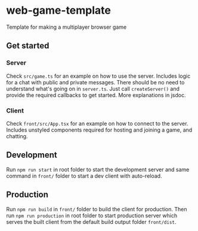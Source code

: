 # web-game-template

Template for making a multiplayer browser game

## Get started

### Server

Check `src/game.ts` for an example on how to use the server. Includes logic for a chat with public and private messages. There should be no need to understand what's going on in `server.ts`. Just call `createServer()` and provide the required callbacks to get started. More explanations in jsdoc.

### Client

Check `front/src/App.tsx` for an example on how to connect to the server. Includes unstyled components required for hosting and joining a game, and chatting.

## Development

Run `npm run start` in root folder to start the development server and same command in `front/` folder to start a dev client with auto-reload.

## Production

Run `npm run build` in `front/` folder to build the client for production. Then run `npm run production` in root folder to start production server which serves the built client from the default build output folder `front/dist`.
